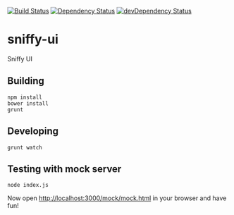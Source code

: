 [![Build Status](https://travis-ci.org/sniffyio/sniffy-ui.svg?branch=develop)](https://travis-ci.org/sniffyio/sniffy-ui)
[![Dependency Status](https://david-dm.org/sniffyio/sniffy-ui.svg)](https://david-dm.org/sniffyio/sniffy-ui)
[![devDependency Status](https://david-dm.org/sniffyio/sniffy-ui/dev-status.svg)](https://david-dm.org/sniffyio/sniffy-ui#info=devDependencies)

# sniffy-ui
Sniffy UI 

## Building

```
npm install
bower install
grunt
```

## Developing

```
grunt watch
```

## Testing with mock server

```
node index.js
```

Now open [http://localhost:3000/mock/mock.html](http://localhost:3000/mock/mock.html) in your browser and have fun!